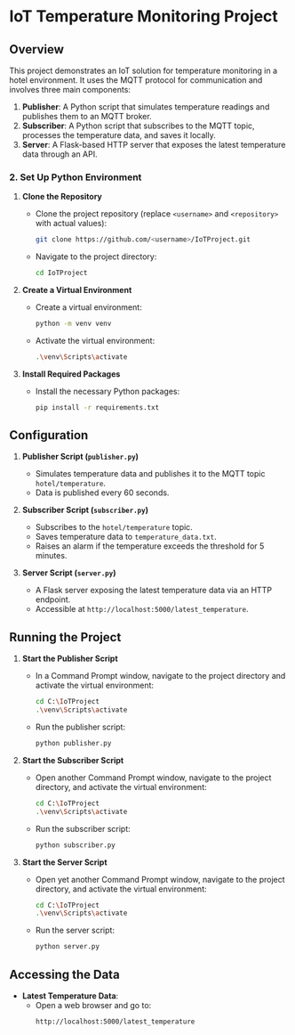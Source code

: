 # IoT Temperature Monitoring Project

## Overview

This project demonstrates an IoT solution for temperature monitoring in a hotel environment. It uses the MQTT protocol for communication and involves three main components:

1. **Publisher**: A Python script that simulates temperature readings and publishes them to an MQTT broker.
2. **Subscriber**: A Python script that subscribes to the MQTT topic, processes the temperature data, and saves it locally.
3. **Server**: A Flask-based HTTP server that exposes the latest temperature data through an API.




### 2. Set Up Python Environment

1. **Clone the Repository**
   - Clone the project repository (replace `<username>` and `<repository>` with actual values):
     ```bash
     git clone https://github.com/<username>/IoTProject.git
     ```
   - Navigate to the project directory:
     ```bash
     cd IoTProject
     ```

2. **Create a Virtual Environment**
   - Create a virtual environment:
     ```bash
     python -m venv venv
     ```
   - Activate the virtual environment:
     ```bash
     .\venv\Scripts\activate
     ```

3. **Install Required Packages**
   - Install the necessary Python packages:
     ```bash
     pip install -r requirements.txt
     ```

## Configuration

1. **Publisher Script (`publisher.py`)**
   - Simulates temperature data and publishes it to the MQTT topic `hotel/temperature`.
   - Data is published every 60 seconds.

2. **Subscriber Script (`subscriber.py`)**
   - Subscribes to the `hotel/temperature` topic.
   - Saves temperature data to `temperature_data.txt`.
   - Raises an alarm if the temperature exceeds the threshold for 5 minutes.

3. **Server Script (`server.py`)**
   - A Flask server exposing the latest temperature data via an HTTP endpoint.
   - Accessible at `http://localhost:5000/latest_temperature`.

## Running the Project

1. **Start the Publisher Script**
   - In a Command Prompt window, navigate to the project directory and activate the virtual environment:
     ```bash
     cd C:\IoTProject
     .\venv\Scripts\activate
     ```
   - Run the publisher script:
     ```bash
     python publisher.py
     ```

2. **Start the Subscriber Script**
   - Open another Command Prompt window, navigate to the project directory, and activate the virtual environment:
     ```bash
     cd C:\IoTProject
     .\venv\Scripts\activate
     ```
   - Run the subscriber script:
     ```bash
     python subscriber.py
     ```

3. **Start the Server Script**
   - Open yet another Command Prompt window, navigate to the project directory, and activate the virtual environment:
     ```bash
     cd C:\IoTProject
     .\venv\Scripts\activate
     ```
   - Run the server script:
     ```bash
     python server.py
     ```

## Accessing the Data

- **Latest Temperature Data**:
  - Open a web browser and go to:
    ```bash
    http://localhost:5000/latest_temperature
    ```


